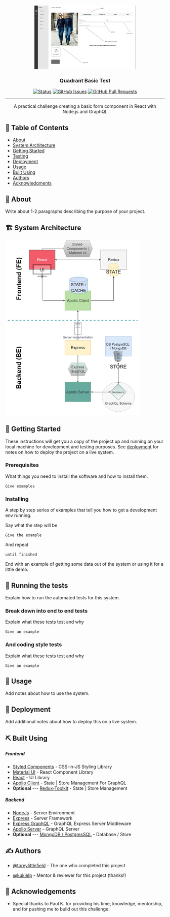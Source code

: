 <p align="center">
  <a href="" rel="noopener">
 <img height=200px src="https://raw.githubusercontent.com/toreylittlefield/quadrant-basic-test-challenge/readme/Proto-Instructions.png" alt="Project logo"></a>
</p>

<h3 align="center">Quadrant Basic Test</h3>

<div align="center">

[![Status](https://img.shields.io/badge/status-active-success.svg)]()
[![GitHub Issues](https://img.shields.io/github/issues/toreylittlefield/quadrant-basic-test-challenge.svg)](https://github.com/toreylittlefield/quadrant-basic-test-challenge/issues)
[![GitHub Pull Requests](https://img.shields.io/github/issues-pr/toreylittlefield/quadrant-basic-test-challenge.svg)](https://github.com/toreylittlefield/quadrant-basic-test-challenge/pulls)

</div>

---

<p align="center"> A practical challenge creating a basic form component in React with Node.js and GraphQL
    <br>
</p>

## 📝 Table of Contents

- [About](#about)
- [System Architecture](#architecture)
- [Getting Started](#getting_started)
- [Testing](#tests)
- [Deployment](#deployment)
- [Usage](#usage)
- [Built Using](#built_using)
- [Authors](#authors)
- [Acknowledgments](#acknowledgement)
  <!-- - [TODO](../TODO.md) -->
  <!-- - [Contributing](../CONTRIBUTING.md) -->

## 🧐 About <a name = "about"></a>

Write about 1-2 paragraphs describing the purpose of your project.

## 🏗 System Architecture <a name = "architecture"></a>

<p align="left">
  <a href="" rel="noopener">
 <img height=550 src="https://raw.githubusercontent.com/toreylittlefield/quadrant-basic-test-challenge/main/project-files/Quadrant%20React%20Basic-Test.png" alt="Project Draw.io System Architecture"></a>
</p>

## 🏁 Getting Started <a name = "getting_started"></a>

These instructions will get you a copy of the project up and running on your local machine for development and testing purposes. See [deployment](#deployment) for notes on how to deploy the project on a live system.

### Prerequisites

What things you need to install the software and how to install them.

```
Give examples
```

### Installing

A step by step series of examples that tell you how to get a development env running.

Say what the step will be

```
Give the example
```

And repeat

```
until finished
```

End with an example of getting some data out of the system or using it for a little demo.

## 🔧 Running the tests <a name = "tests"></a>

Explain how to run the automated tests for this system.

### Break down into end to end tests

Explain what these tests test and why

```
Give an example
```

### And coding style tests

Explain what these tests test and why

```
Give an example
```

## 🎈 Usage <a name="usage"></a>

Add notes about how to use the system.

## 🚀 Deployment <a name = "deployment"></a>

Add additional notes about how to deploy this on a live system.

## ⛏️ Built Using <a name = "built_using"></a>

##### Frontend

- [Styled Components](https://styled-components.com/) - CSS-in-JS Styling Library
- [Material UI](https://material-ui.com/) - React Component Library
- [React](https://reactjs.org/) - UI Library
- [Apollo Client](https://www.apollographql.com/docs/react) - State | Store Management For GraphQL
- **Optional** --- [Redux-Toolkit](https://redux-toolkit.js.org/) - State | Store Management

##### Backend

- [NodeJs](https://nodejs.org/en/) - Server Environment
- [Express](https://expressjs.com/) - Server Framework
- [Express GraphQL](https://github.com/graphql/express-graphql) - GraphQL Express Server Middleware
- [Apollo Server](https://www.apollographql.com/docs/apollo-server/) - GraphQL Server
- **Optional** --- [MongoDB / PostgresSQL](https://www.mongodb.com/) - Database / Store

## ✍️ Authors <a name = "authors"></a>

- [@toreylittlefield](https://github.com/toreylittlefield) - The one who completed this project

- [@kukielp](https://github.com/kukielp) - Mentor & reviewer for this project (thanks!)

<!-- See also the list of [contributors](https://github.com/toreylittlefield/quadrant-basic-test-challenge/contributors) who participated in this project. -->

## 🎉 Acknowledgements <a name = "acknowledgement"></a>

- Special thanks to Paul K. for providing his time, knowledge, mentorship, and for pushing me to build out this challenge.
<!-- - Hat tip to anyone whose code was used
- Inspiration
- References -->
